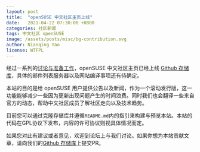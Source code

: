 ```yaml
---
layout: post
title:  "openSUSE 中文社区主页上线"
date:   2021-04-22 07:30:00 +0800
categories: 社区新闻
tags: 中文社区 openSUSE
image: /assets/posts/misc/bg-contribution.svg
author: Nianqing Yao
license: WTFPL
---
```


经过一系列的[讨论与准备工作](https://forum.suse.org.cn/t/topic/13785)，openSUSE 中文社区主页已经上线 [Github 存储库](https://github.com/openSUSE-zh/page-opensuse-zh)，具体的邮件列表服务器以及网站编译事项还有待确定。

本站的目的是给 openSUSE 用户提供公告以及新闻，作为一个滚动发行版，这一功能能够减少一些因为更新出现问题产生的时间浪费。同时我们也会翻译一些来自官方的动态，帮助中文社区成员了解社区走向以及技术趋势。

目前您可以通过克隆存储库并遵循`README.md`内的指引来构建与预览本站。本站的代码在GPL协议下发布，内容的许可协议则视具体情况而定。

如果您对此有建议或者意见，欢迎到论坛上与我们讨论。如果你想为本站贡献文章，请向我们的[Github 存储库](https://github.com/openSUSE-zh/page-opensuse-zh)上提交PR。
